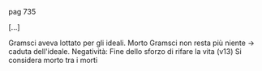 pag 735 

[...]

Gramsci aveva lottato per gli ideali. Morto Gramsci non resta più niente -> caduta dell'ideale. 
Negatività: Fine dello sforzo di rifare la vita (v13)
Si considera morto tra i morti 
